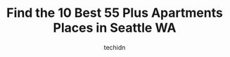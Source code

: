 ---
layout: ampstory
image: https://i0.wp.com/www.depkes.org/wp-content/uploads/2023/06/55-plus-apartments-0-in-seattle-wa-1685763554.jpeg?resize=640,853
author: techidn
featured: false
description: Discover the impressive array of 55 Plus Apartments options in Seattle WA, where you can find 10 of the largest 55 Plus Apartments establishments in the area. From renowned classics to hidde
title: Find the 10 Best 55 Plus Apartments Places in Seattle WA
cover:
   title: Find the 10 Best 55 Plus Apartments Places in Seattle WA
   subtitle: Rickpate
   background: https://www.depkes.org/wp-content/uploads/2023/06/55-plus-apartments-0-in-seattle-wa-1685763554.jpeg

pages: 
 - layout: thirds
   top: <h1>#1 Cedar Park Senior Affordable Apartments</h1>
   bottom: "<p>My ex father in law, whos 81, is fortunate enough to live here. It was very hard to get him in because its heavily subsidized and there is a lot of paperwork required. </p>"
   background: https://www.depkes.org/wp-content/uploads/2023/06/55-plus-apartments-1-in-seattle-wa-1685763554.jpeg
   backgroundblur: true
 - layout: thirds
   top: <h1>#2 Bayview Retirement Community</h1>
   bottom: "<p>Bad customer service. I wouldnt recommend putting your loved ones in this facility. The supervisor DAN GALVINWas extremely rude. And disrespectful, as well racist. I t</p>"
   background: https://www.depkes.org/wp-content/uploads/2023/06/55-plus-apartments-2-in-seattle-wa-1685763554.jpeg
   cta:
      link: https://www.depkes.org/blog/find-the-10-best-55-plus-apartments-places-in-seattle-wa/
      text: Find the 10 Best 55 Plus Apartments Places in Seattle WA
 - layout: thirds
   top: <h1>#3 Interurban Senior Living Apartments</h1>
   bottom: "<p>14002 Linden Ave N, Seattle, WA 98133, United States</p>"
   background: https://www.depkes.org/wp-content/uploads/2023/06/55-plus-apartments-3-in-seattle-wa-1685763557.jpeg
   cta:
      link: https://www.depkes.org/blog/find-the-10-best-55-plus-apartments-places-in-seattle-wa/
      text: Find the 10 Best 55 Plus Apartments Places in Seattle WA
 - layout: thirds
   top: <h1>#4 Washington Terrace Senior Affordable Apartments</h1>
   bottom: "<p>120 6th Ave S, Seattle, WA 98104, United States</p>"
   background: https://images.unsplash.com/photo-1489648022186-8f49310909a0?ixlib=rb-4.0.3&ixid=MnwxMjA3fDB8MHxwaG90by1wYWdlfHx8fGVufDB8fHx8&auto=format&fit=crop&w=640&h=853&q=80
   cta:
      link: https://www.depkes.org/blog/find-the-10-best-55-plus-apartments-places-in-seattle-wa/
      text: Find the 10 Best 55 Plus Apartments Places in Seattle WA
 - layout: thirds
   top: <h1>#5 Murano Senior Living</h1>
   bottom: "<p>620 Terry Ave, Seattle, WA 98104, United States</p>"
   background: https://images.unsplash.com/photo-1552083974-186346191183?ixlib=rb-4.0.3&ixid=MnwxMjA3fDB8MHxwaG90by1wYWdlfHx8fGVufDB8fHx8&auto=format&fit=crop&w=640&h=853&q=80
   cta:
      link: https://www.depkes.org/blog/find-the-10-best-55-plus-apartments-places-in-seattle-wa/
      text: Find the 10 Best 55 Plus Apartments Places in Seattle WA
 - layout: thirds
   top: <h1>#6 Esperanza Apartments</h1>
   bottom: "<p>6940 37th Ave S, Seattle, WA 98118, United States</p>"
   background: https://images.unsplash.com/photo-1604871000636-074fa5117945?ixlib=rb-4.0.3&ixid=MnwxMjA3fDB8MHxwaG90by1wYWdlfHx8fGVufDB8fHx8&auto=format&fit=crop&w=640&h=853&q=80
   cta:
      link: https://www.depkes.org/blog/find-the-10-best-55-plus-apartments-places-in-seattle-wa/
      text: Find the 10 Best 55 Plus Apartments Places in Seattle WA
 - layout: thirds
   top: <h1>#7 Parkshore Senior Living Community</h1>
   bottom: "<p>1630 43rd Ave E, Seattle, WA 98112, United States</p>"
   background: https://images.unsplash.com/photo-1561679660-d00ee1e0dc8e?ixlib=rb-4.0.3&ixid=MnwxMjA3fDB8MHxwaG90by1wYWdlfHx8fGVufDB8fHx8&auto=format&fit=crop&w=640&h=853&q=80
   cta:
      link: https://www.depkes.org/blog/find-the-10-best-55-plus-apartments-places-in-seattle-wa/
      text: Find the 10 Best 55 Plus Apartments Places in Seattle WA
 - layout: thirds
   middle: Continue reading...
   background: https://images.unsplash.com/photo-1549241520-425e3dfc01cb?ixlib=rb-4.0.3&ixid=MnwxMjA3fDB8MHxwaG90by1wYWdlfHx8fGVufDB8fHx8&auto=format&fit=crop&w=640&h=853&q=80
   cta:
      link: https://www.depkes.org/blog/find-the-10-best-55-plus-apartments-places-in-seattle-wa/
      text: Find the 10 Best 55 Plus Apartments Places in Seattle WA
      
---
